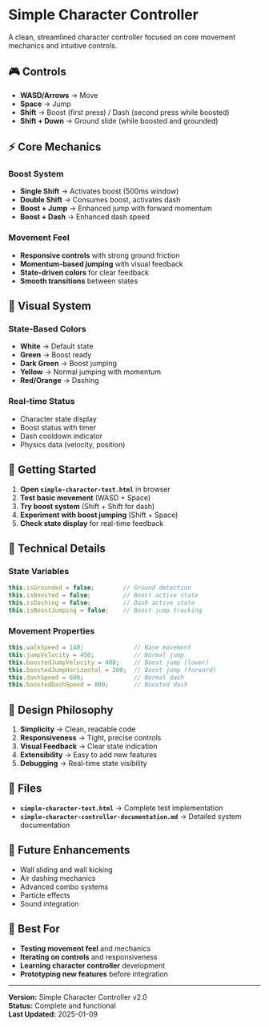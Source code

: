 # Simple Character Controller

A clean, streamlined character controller focused on core movement mechanics and intuitive controls.

## 🎮 **Controls**

- **WASD/Arrows** → Move
- **Space** → Jump
- **Shift** → Boost (first press) / Dash (second press while boosted)
- **Shift + Down** → Ground slide (while boosted and grounded)

## ⚡ **Core Mechanics**

### **Boost System**
- **Single Shift** → Activates boost (500ms window)
- **Double Shift** → Consumes boost, activates dash
- **Boost + Jump** → Enhanced jump with forward momentum
- **Boost + Dash** → Enhanced dash speed

### **Movement Feel**
- **Responsive controls** with strong ground friction
- **Momentum-based jumping** with visual feedback
- **State-driven colors** for clear feedback
- **Smooth transitions** between states

## 🎨 **Visual System**

### **State-Based Colors**
- **White** → Default state
- **Green** → Boost ready
- **Dark Green** → Boost jumping
- **Yellow** → Normal jumping with momentum
- **Red/Orange** → Dashing

### **Real-time Status**
- Character state display
- Boost status with timer
- Dash cooldown indicator
- Physics data (velocity, position)

## 🚀 **Getting Started**

1. **Open `simple-character-test.html`** in browser
2. **Test basic movement** (WASD + Space)
3. **Try boost system** (Shift + Shift for dash)
4. **Experiment with boost jumping** (Shift + Space)
5. **Check state display** for real-time feedback

## 🔧 **Technical Details**

### **State Variables**
```javascript
this.isGrounded = false;        // Ground detection
this.isBoosted = false;         // Boost active state
this.isDashing = false;         // Dash active state
this.isBoostJumping = false;    // Boost jump tracking
```

### **Movement Properties**
```javascript
this.walkSpeed = 140;              // Base movement
this.jumpVelocity = 450;           // Normal jump
this.boostedJumpVelocity = 400;    // Boost jump (lower)
this.boostedJumpHorizontal = 200;  // Boost jump (forward)
this.dashSpeed = 600;              // Normal dash
this.boostedDashSpeed = 800;       // Boosted dash
```

## 🎯 **Design Philosophy**

1. **Simplicity** → Clean, readable code
2. **Responsiveness** → Tight, precise controls
3. **Visual Feedback** → Clear state indication
4. **Extensibility** → Easy to add new features
5. **Debugging** → Real-time state visibility

## 📁 **Files**

- **`simple-character-test.html`** → Complete test implementation
- **`simple-character-controller-documentation.md`** → Detailed system documentation

## 🔄 **Future Enhancements**

- Wall sliding and wall kicking
- Air dashing mechanics
- Advanced combo systems
- Particle effects
- Sound integration

## 🎯 **Best For**

- **Testing movement feel** and mechanics
- **Iterating on controls** and responsiveness
- **Learning character controller** development
- **Prototyping new features** before integration

---

**Version:** Simple Character Controller v2.0  
**Status:** Complete and functional  
**Last Updated:** 2025-01-09
